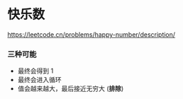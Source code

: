 # 快乐数

https://leetcode.cn/problems/happy-number/description/

### 三种可能
- 最终会得到 1
- 最终会进入循环
- 值会越来越大，最后接近无穷大 (**排除**)